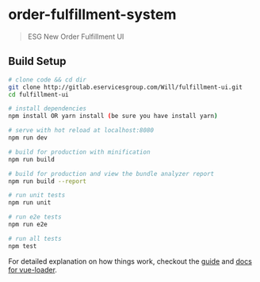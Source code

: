 # order-fulfillment-system

> ESG New Order Fulfillment UI

## Build Setup

``` bash
# clone code && cd dir
git clone http://gitlab.eservicesgroup.com/Will/fulfillment-ui.git
cd fulfillment-ui

# install dependencies
npm install OR yarn install (be sure you have install yarn)

# serve with hot reload at localhost:8080
npm run dev

# build for production with minification
npm run build

# build for production and view the bundle analyzer report
npm run build --report

# run unit tests
npm run unit

# run e2e tests
npm run e2e

# run all tests
npm test
```

For detailed explanation on how things work, checkout the [guide](http://vuejs-templates.github.io/webpack/) and [docs for vue-loader](http://vuejs.github.io/vue-loader).
